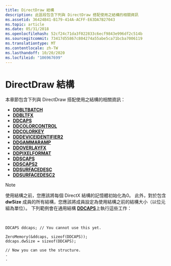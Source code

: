 ```yaml
---
title: DirectDraw 結構
description: 此區段包含下列與 DirectDraw 搭配使用之結構的相關資訊
ms.assetid: 36424B41-B179-414A-ACFF-E63DA7B27043
ms.topic: article
ms.date: 05/31/2018
ms.openlocfilehash: 52cf24c71da3f022833c6ecf9843e996df2c514b
ms.sourcegitcommit: 73417d55867c804274a55abe5ca71bcba7006119
ms.translationtype: MT
ms.contentlocale: zh-TW
ms.lasthandoff: 10/20/2020
ms.locfileid: "106967699"
---
```

# <a name="directdraw-structures"></a>DirectDraw 結構

本章節包含下列與 DirectDraw 搭配使用之結構的相關資訊：

-   [**DDBLTBATCH**](/windows/desktop/api/Ddraw/ns-ddraw-ddbltbatch)
-   [**DDBLTFX**](/windows/desktop/api/Ddraw/ns-ddraw-ddbltfx)
-   [**DDCAPS**](/windows/desktop/api/Ddraw/ns-ddraw-ddcaps_dx3)
-   [**DDCOLORCONTROL**](/windows/win32/api/ddraw/nn-ddraw-idirectdrawcolorcontrol)
-   [**DDCOLORKEY**](/windows/desktop/api/Ddraw/ns-ddraw-ddcolorkey)
-   [**DDDEVICEIDENTIFIER2**](/windows/win32/api/ddraw/ns-ddraw-dddeviceidentifier2)
-   [**DDGAMMARAMP**](/windows/desktop/api/Ddraw/ns-ddraw-ddgammaramp)
-   [**DDOVERLAYFX**](/windows/desktop/api/Ddraw/ns-ddraw-ddoverlayfx)
-   [**DDPIXELFORMAT**](/windows/desktop/api/Ddraw/ns-ddraw-ddpixelformat)
-   [**DDSCAPS**](/previous-versions/ms783271(v=vs.85))
-   [**DDSCAPS2**](/previous-versions/bb943980(v=vs.85))
-   [**DDSURFACEDESC**](/previous-versions/ms783272(v=vs.85))
-   [**DDSURFACEDESC2**](/previous-versions/bb943981(v=vs.85))

> [!Note]  
> 使用結構之前，您應該將每個 DirectX 結構的記憶體初始化為0。 此外，對於包含 **dwSize** 成員的所有結構，您應該將成員設定為使用結構之前的結構大小（以位元組為單位）。 下列範例會在通用結構 [**DDCAPS**](/windows/desktop/api/Ddraw/ns-ddraw-ddcaps_dx3)上執行這些工作：

 


```
DDCAPS ddcaps; // You cannot use this yet.
 
ZeroMemory(&ddcaps, sizeof(DDCAPS));
ddcaps.dwSize = sizeof(DDCAPS);
 
// Now you can use the structure.
.
.
```



 

 




